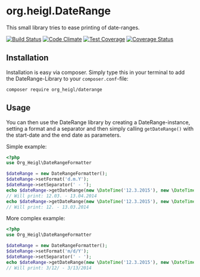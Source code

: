 # org.heigl.DateRange

This small library tries to ease printing of date-ranges.

[![Build Status](https://travis-ci.org/heiglandreas/org.heigl.daterange.svg?branch=master)](https://travis-ci.org/heiglandreas/org.heigl.daterange)
[![Code Climate](https://codeclimate.com/github/heiglandreas/org.heigl.daterange/badges/gpa.svg)](https://codeclimate.com/github/heiglandreas/org.heigl.daterange)
[![Test Coverage](https://codeclimate.com/github/heiglandreas/org.heigl.daterange/badges/coverage.svg)](https://codeclimate.com/github/heiglandreas/org.heigl.daterange)
[![Coverage Status](https://coveralls.io/repos/heiglandreas/org.heigl.daterange/badge.svg?branch=master)](https://coveralls.io/r/heiglandreas/org.heigl.daterange?branch=master)

## Installation

Installation is easy via composer. Simply type this in your terminal to add the
DateRange-Library to your ```composer.conf```-file:

    composer require org_heigl/daterange


## Usage

You can then use the DateRange library by creating a DateRange-instance,
setting a format and a separator and then simply calling ```getDateRange()```
with the start-date and the end date as parameters.

Simple example:

```php
<?php
use Org_Heigl\DateRangeFormatter

$dateRange = new DateRangeFormatter();
$dateRange->setFormat('d.m.Y');
$dateRange->setSeparator(' - ');
echo $dateRange->getDateRange(new \DateTime('12.3.2015'), new \DateTime('13.4.2015'));
// Will print: 12.03. - 13.04.2014
echo $dateRange->getDateRange(new \DateTime('12.3.2015'), new \DateTime('13.3.2015'));
// Will print: 12. - 13.03.2014
```

More complex example:

```php
<?php
use Org_Heigl\DateRangeFormatter

$dateRange = new DateRangeFormatter();
$dateRange->setFormat('m/d/Y');
$dateRange->setSeparator(' - ');
echo $dateRange->getDateRange(new \DateTime('12.3.2015'), new \DateTime('13.3.2015'));
// Will print: 3/12/ - 3/13/2014
```

